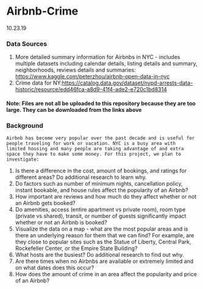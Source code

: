 # Airbnb-Crime
10.23.19

### Data Sources

1. More detailed summary information for Airbnbs in NYC - includes multiple datasets including calendar details, listing details and summary, neighborhoods, reviews details and summaries: https://www.kaggle.com/peterzhou/airbnb-open-data-in-nyc
2. Crime data for NY:https://catalog.data.gov/dataset/nypd-arrests-data-historic/resource/edd46fca-a8d9-41f4-ade2-e720c1bd8314
#### Note: Files are not all be uploaded to this repository because they are too large. They can be downloaded from the links above
### Background
    Airbnb has become very popular over the past decade and is useful for people traveling for work or vacation. NYC is a busy area with       limited housing and many people are taking advantage of and extra space they have to make some money. For this project, we plan to         investigate:
    
1. Is there a difference in the cost, amount of bookings, and ratings for different areas? Do additional research to learn why.
2. Do factors such as number of minimum nights, cancellation policy, instant bookable, and house rules affect the popularity of an Airbnb?
3. How important are reviews and how much do they affect whether or not an Airbnb gets booked?
4. Do amenities, access (entire apartment vs private room), room type (private vs shared), transit, or number of guests significantly impact whether or not an Airbnb is booked?
5. Visualize the data on a map - what are the most popular areas and is there an underlying reason for them that we can find? For example, are they close to popular sites such as the Statue of Liberty, Central Park, Rockefeller Center, or the Empire State Building?
6. What hosts are the busiest? Do additional research to find out why.
7. Are there times when no Airbnbs are available or extremely limited and on what dates does this occur?
8. How does the amount of crime in an area affect the popularity and price of an Airbnb?

